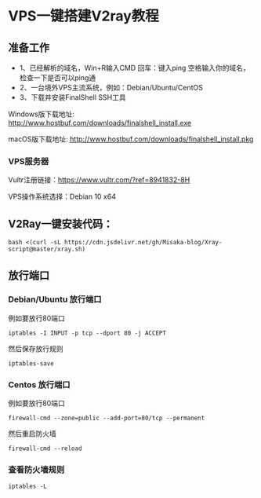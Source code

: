 # VPS一键搭建V2ray教程
## 准备工作
- 1、已经解析的域名，Win+R输入CMD 回车：键入ping 空格输入你的域名，检查一下是否可以ping通
- 2、一台境外VPS主流系统，例如：Debian/Ubuntu/CentOS
- 3、下载并安装FinalShell SSH工具

Windows版下载地址: http://www.hostbuf.com/downloads/finalshell_install.exe

macOS版下载地址: http://www.hostbuf.com/downloads/finalshell_install.pkg

 ### VPS服务器
Vultr注册链接：https://www.vultr.com/?ref=8941832-8H

VPS操作系统选择：Debian 10 x64


## V2Ray一键安装代码：


    bash <(curl -sL https://cdn.jsdelivr.net/gh/Misaka-blog/Xray-script@master/xray.sh)



## 放行端口
### Debian/Ubuntu  放行端口
例如要放行80端口

    iptables -I INPUT -p tcp --dport 80 -j ACCEPT

然后保存放行规则

    iptables-save



### Centos  放行端口
例如要放行80端口

    firewall-cmd --zone=public --add-port=80/tcp --permanent

然后重启防火墙

    firewall-cmd --reload

### 查看防火墙规则

    iptables -L
    
    




